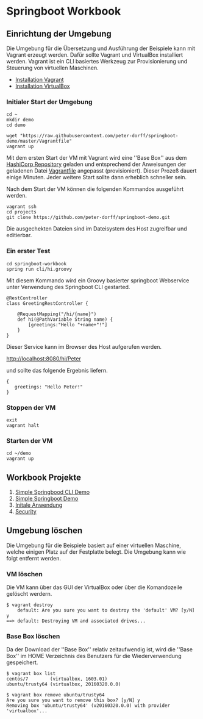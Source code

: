 # Springboot Workbook

## Einrichtung der Umgebung
Die Umgebung für die Übersetzung und Ausführung der Beispiele kann mit Vagrant erzeugt werden. Dafür sollte Vagrant und VirtualBox installiert werden. Vagrant ist ein CLI basiertes Werkzeug zur Provisionierung und Steuerung von virtuellen Maschinen.

* [Installation Vagrant](https://www.vagrantup.com/downloads.html)
* [Installation VirtualBox](https://www.virtualbox.org/wiki/Downloads)

### Initialer Start der Umgebung
```
cd ~
mkdir demo
cd demo

wget "https://raw.githubusercontent.com/peter-dorff/springboot-demo/master/Vagrantfile"
vagrant up
```

Mit dem ersten Start der VM mit Vagrant wird eine ''Base Box'' aus dem [HashiCorp Repository](https://atlas.hashicorp.com/boxes/search) geladen und entsprechend der Anweisungen der geladenen Datei [Vagrantfile](https://raw.githubusercontent.com/peter-dorff/springboot-demo/master/Vagrantfile)   angepasst (provisioniert). Dieser Prozeß dauert einige Minuten. Jeder weitere Start sollte dann erheblich schneller sein. 

Nach dem Start der VM können die folgenden Kommandos ausgeführt werden.

```
vagrant ssh
cd projects
git clone https://github.com/peter-dorff/springboot-demo.git
```

Die ausgechekten Dateien sind im Dateisystem des Host zugreifbar und editierbar.

### Ein erster Test

```
cd springboot-workbook
spring run cli/hi.groovy
```

Mit diesem Kommando wird ein Groovy basierter springboot Webservice unter Verwendung des Springboot CLI gestarted. 

```
@RestController
class GreetingRestController {
  
	@RequestMapping("/hi/{name}")
	def hi(@PathVariable String name) {
    	[greetings:"Hello "+name+"!"]
	}
}
```

Dieser Service kann im Browser des Host aufgerufen werden.  

[http://localhost:8080/hi/Peter](http://localhost:8080/hi/Peter)

und sollte das folgende Ergebnis liefern.

```
{
   greetings: "Hello Peter!"
}
```

### Stoppen der VM
```
exit
vagrant halt
```

### Starten der VM
```
cd ~/demo
vagrant up
```

## Workbook Projekte

1. [Simple Springbood CLI Demo](./hi.groovy/HI.GROOVY.md)
2. [Simple Springboot Demo](./hi.java/HI.JAVA.md) 
3. [Initale Anwendung](./users/USERS.md)
4. [Security](./security/SECURITY.md)
  

## Umgebung löschen

Die Umgebung für die Beispiele basiert auf einer virtuellen Maschine, welche einigen Platz auf der Festplatte belegt. Die Umgebung kann wie folgt entfernt werden.

### VM löschen
Die VM kann über das GUI der VirtualBox oder über die Komandozeile gelöscht werdern.

```
$ vagrant destroy
    default: Are you sure you want to destroy the 'default' VM? [y/N] y
==> default: Destroying VM and associated drives...
```

### Base Box löschen

Da der Download der ''Base Box'' relativ zeitaufwendig ist, wird die ''Base Box'' im HOME Verzeichnis des Benutzers für die Wiederverwendung gespeichert. 

```
$ vagrant box list
centos/7        (virtualbox, 1603.01)
ubuntu/trusty64 (virtualbox, 20160320.0.0)

$ vagrant box remove ubuntu/trusty64
Are you sure you want to remove this box? [y/N] y
Removing box 'ubuntu/trusty64' (v20160320.0.0) with provider 'virtualbox'...
```
